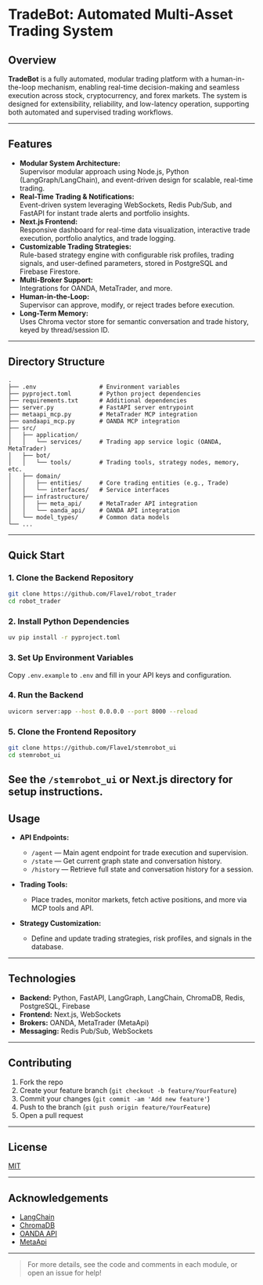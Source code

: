 # TradeBot: Automated Multi-Asset Trading System

## Overview

**TradeBot** is a fully automated, modular trading platform with a human-in-the-loop mechanism, enabling real-time decision-making and seamless execution across stock, cryptocurrency, and forex markets. The system is designed for extensibility, reliability, and low-latency operation, supporting both automated and supervised trading workflows.

---

## Features

- **Modular System Architecture:**  
  Supervisor modular approach using Node.js, Python (LangGraph/LangChain), and event-driven design for scalable, real-time trading.
- **Real-Time Trading & Notifications:**  
  Event-driven system leveraging WebSockets, Redis Pub/Sub, and FastAPI for instant trade alerts and portfolio insights.
- **Next.js Frontend:**  
  Responsive dashboard for real-time data visualization, interactive trade execution, portfolio analytics, and trade logging.
- **Customizable Trading Strategies:**  
  Rule-based strategy engine with configurable risk profiles, trading signals, and user-defined parameters, stored in PostgreSQL and Firebase Firestore.
- **Multi-Broker Support:**  
  Integrations for OANDA, MetaTrader, and more.
- **Human-in-the-Loop:**  
  Supervisor can approve, modify, or reject trades before execution.
- **Long-Term Memory:**  
  Uses Chroma vector store for semantic conversation and trade history, keyed by thread/session ID.

---

## Directory Structure

```
.
├── .env                  # Environment variables
├── pyproject.toml        # Python project dependencies
├── requirements.txt      # Additional dependencies
├── server.py             # FastAPI server entrypoint
├── metaapi_mcp.py        # MetaTrader MCP integration
├── oandaapi_mcp.py       # OANDA MCP integration
├── src/
│   ├── application/
│   │   └── services/     # Trading app service logic (OANDA, MetaTrader)
│   ├── bot/
│   │   └── tools/        # Trading tools, strategy nodes, memory, etc.
│   ├── domain/
│   │   ├── entities/     # Core trading entities (e.g., Trade)
│   │   └── interfaces/   # Service interfaces
│   ├── infrastructure/
│   │   ├── meta_api/     # MetaTrader API integration
│   │   └── oanda_api/    # OANDA API integration
│   └── model_types/      # Common data models
└── ...
```

---

## Quick Start

### 1. **Clone the Backend Repository**
```bash
git clone https://github.com/Flave1/robot_trader
cd robot_trader
```



### 2. **Install Python Dependencies**
```bash
uv pip install -r pyproject.toml
```

### 3. **Set Up Environment Variables**
Copy `.env.example` to `.env` and fill in your API keys and configuration.

### 4. **Run the Backend**
```bash
uvicorn server:app --host 0.0.0.0 --port 8000 --reload
```

### 5. **Clone the Frontend Repository**
```bash
git clone https://github.com/Flave1/stemrobot_ui
cd stemrobot_ui

```
See the `/stemrobot_ui` or Next.js directory for setup instructions.
---

## Usage

- **API Endpoints:**  
  - `/agent` — Main agent endpoint for trade execution and supervision.
  - `/state` — Get current graph state and conversation history.
  - `/history` — Retrieve full state and conversation history for a session.

- **Trading Tools:**  
  - Place trades, monitor markets, fetch active positions, and more via MCP tools and API.

- **Strategy Customization:**  
  - Define and update trading strategies, risk profiles, and signals in the database.

---

## Technologies

- **Backend:** Python, FastAPI, LangGraph, LangChain, ChromaDB, Redis, PostgreSQL, Firebase
- **Frontend:** Next.js, WebSockets
- **Brokers:** OANDA, MetaTrader (MetaApi)
- **Messaging:** Redis Pub/Sub, WebSockets

---

## Contributing

1. Fork the repo
2. Create your feature branch (`git checkout -b feature/YourFeature`)
3. Commit your changes (`git commit -am 'Add new feature'`)
4. Push to the branch (`git push origin feature/YourFeature`)
5. Open a pull request

---

## License

[MIT](LICENSE)

---

## Acknowledgements

- [LangChain](https://github.com/langchain-ai/langchain)
- [ChromaDB](https://www.trychroma.com/)
- [OANDA API](https://developer.oanda.com/rest-live-v20/introduction/)
- [MetaApi](https://metaapi.cloud/)

---

> For more details, see the code and comments in each module, or open an issue for help!
